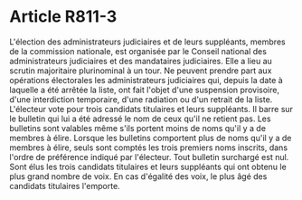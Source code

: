 # Article R811-3

L'élection des administrateurs judiciaires et de leurs suppléants, membres de la commission nationale, est organisée par le Conseil national des administrateurs judiciaires et des mandataires judiciaires. Elle a lieu au scrutin majoritaire plurinominal à un tour.   Ne peuvent prendre part aux opérations électorales les administrateurs judiciaires qui, depuis la date à laquelle a été arrêtée la liste, ont fait l'objet d'une suspension provisoire, d'une interdiction temporaire, d'une radiation ou d'un retrait de la liste.   L'électeur vote pour trois candidats titulaires et leurs suppléants. Il barre sur le bulletin qui lui a été adressé le nom de ceux qu'il ne retient pas. Les bulletins sont valables même s'ils portent moins de noms qu'il y a de membres à élire. Lorsque les bulletins comportent plus de noms qu'il y a de membres à élire, seuls sont comptés les trois premiers noms inscrits, dans l'ordre de préférence indiqué par l'électeur. Tout bulletin surchargé est nul.   Sont élus les trois candidats titulaires et leurs suppléants qui ont obtenu le plus grand nombre de voix. En cas d'égalité des voix, le plus âgé des candidats titulaires l'emporte.
